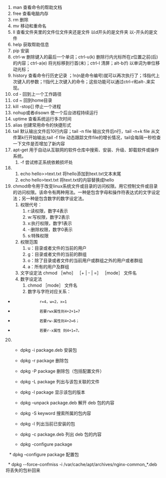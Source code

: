 1. man 查看命令的帮助文档
2. free 查看电脑内存
3. rm 删除
4. mv  移动和重命名
5. ll  查看文件夹里的文件位文件夹还是文件  以d开头的是文件夹     以-开头的是文件
6. help   获取帮助信息
7. pip   安装
8. ctrl-w  删除键入的最后一个单词；ctrl-u(k) 删除行内光标所在z位置之前(后)的内容；ctrl-a(e) 将光标移到行首(末)；ctrl-l  清屏；alt-b(f) 以单词为单位移动光标；
9. history 查看命令行历史记录
；!n(n是命令编号)就可以再次执行了；!$指代上次键入的参数；!!指代上次键入的命令；这些功能可以通过ctrl-r和alt-.来实现。
10. cd - 回到上一个工作路径
11. cd ~ 回到home目录
12. kill -stop[] 停止一个进程
13. nohup或者disown 使一个后台进程持续运行
14. uptime 查看系统运行多次时间
15. alias 创建常用命令的快捷形式
16. tail 默认输出文件后10行内容；tail -n file   输出文件后n行，tail -n+k file 从文件第k行开始输出;tail -f file 动态跟踪文件file的增长情况，tail会每隔一秒检查一下文件是否增加了新内容
17. apt-get 用于自动从互联网的软件仓库中搜索、安装、升级、卸载软件或操作系统。
    1. -f 尝试修正系统依赖损坏处
18. 1. echo hello>>text.txt   将hello添加到text.txt文本末尾
    2. echo hello>text.txt 将text.txt的内容替换成hello
19. chmod命令用于改变linux系统文件或目录的访问权限。用它控制文件或目录的访问权限。该命令有两种用法。一种是包含字母和操作符表达式的文字设定法；另一种是包含数字的数字设定法。
    1. 权限代号： 
        1. r:读权限，数字4表示
        2. w:写权限，数字2表示
        3. x:执行权限，数字1表示
        4. -:删除权限，数字0表示
        5. s:特殊权限
    2. 权限范围
        1. u：目录或者文件的当前的用户
        2. g：目录或者文件的当前的群组
        3. o：除了目录或者文件的当前用户或群组之外的用户或者群组
        4. a：所有的用户及群组
    3. 文字设定法
        chmod ［who］ ［+ | - | =］ ［mode］ 文件名
    4. 数字设定法
        1. chmod ［mode］ 文件名
        2. 数字与字符对应关系：
+                 r=4，w=2，x=1
+                 若要rwx属性则4+2+1=7
+                 若要rw-属性则4+2=6；
+                 若要r-x属性 则4+1=7。 
20. * dpkg -i package.deb	安装包

    * dpkg -r package	删除包
    
    * dpkg -P package	删除包（包括配置文件）
    
    * dpkg -L package	列出与该包关联的文件
    
    * dpkg -l package	显示该包的版本
    
    * dpkg –unpack package.deb	解开 deb 包的内容
    
    * dpkg -S keyword	搜索所属的包内容
    
    * dpkg -l	列出当前已安装的包
    
    * dpkg -c package.deb	列出 deb 包的内容
    
    * dpkg -configure package
    
    * dpkg –configure package	配置包
    
    * dpkg --force-confmiss -i /var/cache/apt/archives/nginx-common_*.deb   将丢失的包补回来
